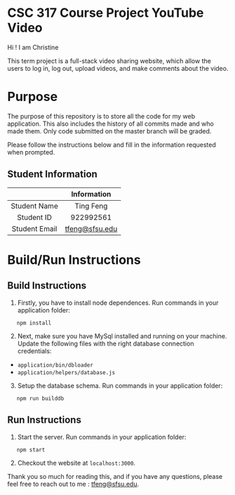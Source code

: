 # CSC 317 Course Project YouTube Video 

Hi ! I am Christine

This term project is a full-stack video sharing website, which allow the users to log in, log out, upload videos, and make comments about the video.

# Purpose

The purpose of this repository is to store all the code for my web application. This also includes the history of all commits made and who made them. Only code submitted on the master branch will be graded.

Please follow the instructions below and fill in the information requested when prompted.

## Student Information

|               | Information   |
|:-------------:|:-------------:|
| Student Name  | Ting Feng     |
| Student ID    | 922992561     |
| Student Email | tfeng@sfsu.edu|



# Build/Run Instructions

## Build Instructions
1. Firstly, you have to install node dependences. Run commands in your application folder:  

```
   npm install
```

2. Next, make sure you have MySql installed and running on your machine. Update the following files with the right database connection credentials:
-  `application/bin/dbloader`
-  `application/helpers/database.js`

3. Setup the database schema. Run commands in your application folder:

```
   npm run builddb
```

## Run Instructions
1. Start the server. Run commands in your application folder:

```
   npm start
```

2. Checkout the website at `localhost:3000`.

Thank you so much for reading this, and if you have any questions, please feel free to reach out to me : tfeng@sfsu.edu. 
